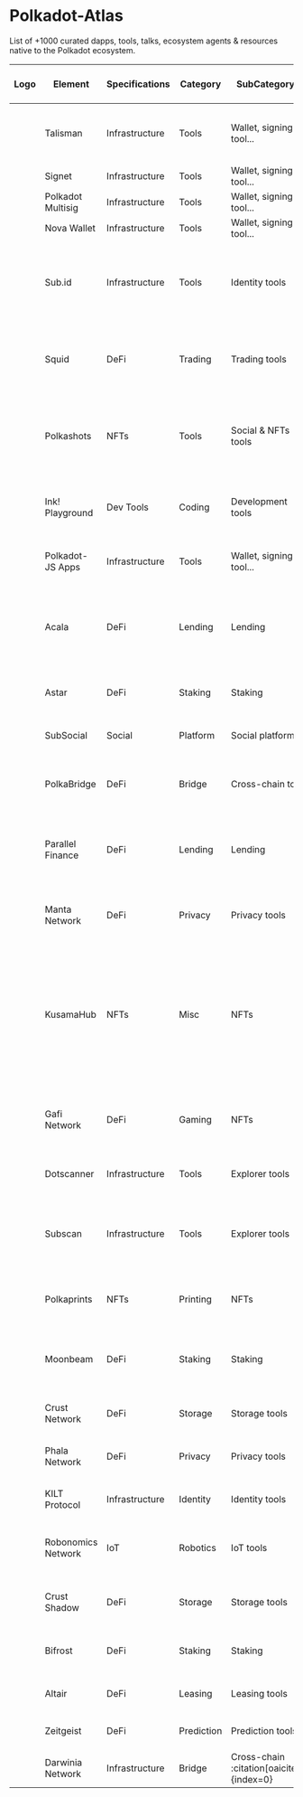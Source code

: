 # Polkadot-Atlas
List of +1000 curated dapps, tools, talks, ecosystem agents &amp; resources native to the Polkadot ecosystem.

| Logo | Element                 | Specifications   | Category | SubCategory 1                    | Web | Github | By LV: 15akZwzufEzFzfh18y4Q81Ci8TXyvH6hyUkRrxJED2MjEYhe | Additional Info                                                                 | Linkedin                    | Related Legal Entity / Team | Related L.E./T. 2 | Related Token/s | Ambassador Program | Community Channels | Docs | Related Content | YT Video |
|------|-------------------------|------------------|----------|----------------------------------|-----|--------|--------------------------------------------------------|---------------------------------------------------------------------------------|-----------------------------|-----------------------------|--------------------|-----------------|-------------------|-------------------|------|-----------------|----------|
|      | Talisman                | Infrastructure   | Tools    | Wallet, signing tool...          | 🌐  | Github | DaBlock                                                | Browser extension wallet for substrate and evm chains                          | Linkedin                    | Talisman                    |                     |                 |                   | Discord            | 📚   |                 |          |
|      | Signet                  | Infrastructure   | Tools    | Wallet, signing tool...          | 🌐  | Github | DaBlock                                                | Multisig wallet                                                                 | Linkedin                    | Talisman                    |                     |                 |                   | Discord            | 📚   | #41             |          |
|      | Polkadot Multisig       | Infrastructure   | Tools    | Wallet, signing tool...          | 🌐  | Github | DaBlock                                                | Multisig wallet                                                                 | Linkedin                    |                             |                     |                 |                   |                    | 📚   |                 |          |
|      | Nova Wallet             | Infrastructure   | Tools    | Wallet, signing tool...          | 🌐  | Github | DaBlock                                                | iOS/Android app wallet                                                          | Linkedin                    | Novasama Technologies        | Nova Foundation     |                 |                   | Element | TG           | 📚   |                 |          |
|      | Sub.id                  | Infrastructure   | Tools    | Identity tools                   | 🌐  | Github | DaBlock                                                | Identity tool to visualize information and link accounts in the Substrate chain | Linkedin                    | Talisman                    |                     |                 |                   |                    | 📚   |                 |          |
|      | Squid                   | DeFi             | Trading  | Trading tools                    | 🌐  | Github | DaBlock                                                | Trading tools to manage portfolio and risk in the Polkadot ecosystem            | Linkedin                    | Squid                       |                     |                 |                   |                    | 📚   |                 |          |
|      | Polkashots              | NFTs             | Tools    | Social & NFTs tools              | 🌐  | Github | DaBlock                                                | Tool to showcase and highlight NFT collections in the Polkadot ecosystem       | Linkedin                    | Polkashots                  |                     |                 |                   |                    | 📚   |                 |          |
|      | Ink! Playground         | Dev Tools        | Coding   | Development tools                | 🌐  | Github | DaBlock                                                | Playground to develop and test ink! smart contracts                             | Linkedin                    | Parity                      |                     |                 |                   |                    | 📚   |                 |          |
|      | Polkadot-JS Apps        | Infrastructure   | Tools    | Wallet, signing tool...          | 🌐  | Github | DaBlock                                                | Official Polkadot wallet and dapp browser                                       | Linkedin                    | Web3 Foundation              |                     |                 |                   |                    | 📚   |                 |          |
|      | Acala                   | DeFi             | Lending  | Lending                          | 🌐  | Github | DaBlock                                                | Decentralized finance platform for lending and staking in the Polkadot network | Linkedin                    | Acala Foundation            |                     | ACA             |                   |                    | 📚   |                 |          |
|      | Astar                   | DeFi             | Staking  | Staking                          | 🌐  | Github | DaBlock                                                | Multi-chain decentralized application hub                                        | Linkedin                    | Astar Foundation            |                     | ASTR            |                   |                    | 📚   |                 |          |
|      | SubSocial               | Social           | Platform | Social platforms                 | 🌐  | Github | DaBlock                                                | Decentralized social media platform                                             | Linkedin                    | SubSocial Foundation        |                     | SUB             |                   |                    | 📚   |                 |          |
|      | PolkaBridge             | DeFi             | Bridge   | Cross-chain tools                | 🌐  | Github | DaBlock                                                | Bridge between Polkadot and other blockchains                                    | Linkedin                    | PolkaBridge                 |                     | PBR             |                   |                    | 📚   |                 |          |
|      | Parallel Finance        | DeFi             | Lending  | Lending                          | 🌐  | Github | DaBlock                                                | Decentralized finance protocol for lending, staking, and borrowing              | Linkedin                    | Parallel Finance            |                     | PARA            |                   |                    | 📚   |                 |          |
|      | Manta Network           | DeFi             | Privacy  | Privacy tools                    | 🌐  | Github | DaBlock                                                | Privacy-preserving decentralized finance protocol                                | Linkedin                    | Manta Network               |                     | MANTA           |                   |                    | 📚   |                 |          |
|      | KusamaHub               | NFTs             | Misc    | NFTs                              | 🌐  | Github | DaBlock                                                | Open-source project based on KSM Network, which collects NFTs statistics and social media info, including user sentiment | Linkedin                    |                           |                     |                 |                   |                    | 📚   |                 |          |
|      | Gafi Network            | DeFi             | Gaming   | NFTs                              | 🌐  | Github | DaBlock                                                | Inactive in the last 6 months. Polkadot App never launched                      | Linkedin                    |                           |                     |                 |                   |                    | 📚   |                 |          |
|      | Dotscanner              | Infrastructure   | Tools    | Explorer tools                   | 🌐  | Github | DaBlock                                                | Blockchain explorer for Polkadot                                                | Linkedin                    | DotScanner                  |                     |                 |                   |                    | 📚   |                 |          |
|      | Subscan                 | Infrastructure   | Tools    | Explorer tools                   | 🌐  | Github | DaBlock                                                | Blockchain explorer for Polkadot, Kusama, and other Substrate-based chains      | Linkedin                    | DotScanner                  |                     |                 |                   |                    | 📚   |                 |          |
|      | Polkaprints             | NFTs             | Printing | NFTs                              | 🌐  | Github | DaBlock                                                | NFT printing service in the Polkadot ecosystem                                  | Linkedin                    | Polkaprints                 |                     |                 |                   |                    | 📚   |                 |          |
|      | Moonbeam                | DeFi             | Staking  | Staking                          | 🌐  | Github | DaBlock                                                | Ethereum-compatible smart contract platform on Polkadot                         | Linkedin                    | Moonbeam Foundation         |                     | GLMR            |                   |                    | 📚   |                 |          |
|      | Crust Network           | DeFi             | Storage  | Storage tools                    | 🌐  | Github | DaBlock                                                | Decentralized cloud storage network                                             | Linkedin                    | Crust Network               |                     | CRU             |                   |                    | 📚   |                 |          |
|      | Phala Network           | DeFi             | Privacy  | Privacy tools                    | 🌐  | Github | DaBlock                                                | Confidential smart contract network                                             | Linkedin                    | Phala Network               |                     | PHA             |                   |                    | 📚   |                 |          |
|      | KILT Protocol           | Infrastructure   | Identity | Identity tools                   | 🌐  | Github | DaBlock                                                | Decentralized identity protocol                                                 | Linkedin                    | KILT Protocol               |                     | KILT            |                   |                    | 📚   |                 |          |
|      | Robonomics Network      | IoT              | Robotics | IoT tools                        | 🌐  | Github | DaBlock                                                | Internet of Things (IoT) platform for robotics and automation                   | Linkedin                    | Robonomics Network          |                     | XRT             |                   |                    | 📚   |                 |          |
|      | Crust Shadow            | DeFi             | Storage  | Storage tools                    | 🌐  | Github | DaBlock                                                | Decentralized cloud storage network on Kusama                                   | Linkedin                    | Crust Network               |                     | CSM             |                   |                    | 📚   |                 |          |
|      | Bifrost                 | DeFi             | Staking  | Staking                          | 🌐  | Github | DaBlock                                                | Liquidity provider for staking and crowdloans                                   | Linkedin                    | Bifrost Network             |                     | BNC             |                   |                    | 📚   |                 |          |
|      | Altair                  | DeFi             | Leasing  | Leasing tools                    | 🌐  | Github | DaBlock                                                | Decentralized leasing platform                                                  | Linkedin                    | Centrifuge                  |                     | AIR             |                   |                    | 📚   |                 |          |
|      | Zeitgeist               | DeFi             | Prediction | Prediction tools                 | 🌐  | Github | DaBlock                                                | Prediction markets platform                                                     | Linkedin                    | Zeitgeist                   |                     | ZTG             |                   |                    | 📚   |                 |          |
|      | Darwinia Network        | Infrastructure   | Bridge   | Cross-chain &#8203;:citation[oaicite:0]{index=0}&#8203;
